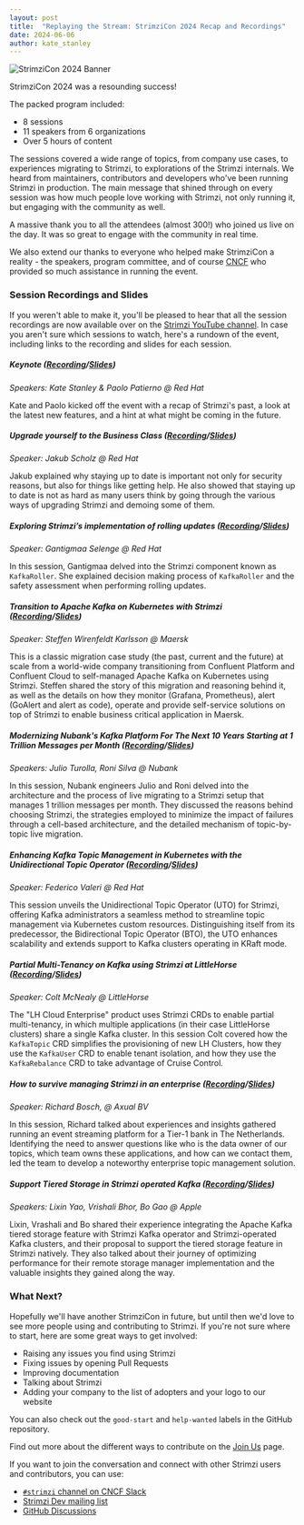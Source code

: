 ```yaml
---
layout: post
title:  "Replaying the Stream: StrimziCon 2024 Recap and Recordings"
date: 2024-06-06
author: kate_stanley
---
```


![StrimziCon 2024 Banner](/assets/images/posts/2024-01-29-strimzicon2024-banner.png)

StrimziCon 2024 was a resounding success!

The packed program included:
* 8 sessions
* 11 speakers from 6 organizations
* Over 5 hours of content

The sessions covered a wide range of topics, from company use cases, to experiences migrating to Strimzi, to explorations of the Strimzi internals.
We heard from maintainers, contributors and developers who've been running Strimzi in production.
The main message that shined through on every session was how much people love working with Strimzi, not only running it, but engaging with the community as well. 

A massive thank you to all the attendees (almost 300!) who joined us live on the day.
It was so great to engage with the community in real time.

We also extend our thanks to everyone who helped make StrimziCon a reality - the speakers, program committee, and of course [CNCF](https://www.cncf.io/) who provided so much assistance in running the event.

### Session Recordings and Slides

If you weren't able to make it, you'll be pleased to hear that all the session recordings are now available over on the [Strimzi YouTube channel](https://youtube.com/playlist?list=PLpI4X8PMthYemH5ffnnOFLRhKpJiY1oAn&feature=shared).
In case you aren't sure which sessions to watch, here's a rundown of the event, including links to the recording and slides for each session.

##### Keynote ([Recording][keynote-pres]/[Slides][keynote-slides])

_Speakers: Kate Stanley & Paolo Patierno @ Red Hat_

Kate and Paolo kicked off the event with a recap of Strimzi's past, a look at the latest new features, and a hint at what might be coming in the future.

##### Upgrade yourself to the Business Class ([Recording][jakub-pres]/[Slides][jakub-slides])

_Speaker: Jakub Scholz @ Red Hat_

Jakub explained why staying up to date is important not only for security reasons, but also for things like getting help.
He also showed that staying up to date is not as hard as many users think by going through the various ways of upgrading Strimzi and demoing some of them.

##### Exploring Strimzi’s implementation of rolling updates ([Recording][tina-pres]/[Slides][tina-slides])

_Speaker: Gantigmaa Selenge @ Red Hat_

In this session, Gantigmaa delved into the Strimzi component known as `KafkaRoller`.
She explained decision making process of `KafkaRoller` and the safety assessment when performing rolling updates.

##### Transition to Apache Kafka on Kubernetes with Strimzi ([Recording][maersk-pres]/[Slides][maersk-slides])

_Speaker: Steffen Wirenfeldt Karlsson @ Maersk_

This is a classic migration case study (the past, current and the future) at scale from a world-wide company transitioning from Confluent Platform and Confluent Cloud to self-managed Apache Kafka on Kubernetes using Strimzi.
Steffen shared the story of this migration and reasoning behind it, as well as the details on how they monitor (Grafana, Prometheus), alert (GoAlert and alert as code), operate and provide self-service solutions on top of Strimzi to enable business critical application in Maersk.

##### Modernizing Nubank's Kafka Platform For The Next 10 Years Starting at 1 Trillion Messages per Month ([Recording][nubank-pres]/[Slides][nubank-slides])

_Speakers: Julio Turolla, Roni Silva @ Nubank_

In this session, Nubank engineers Julio and Roni delved into the architecture and the process of live migrating to a Strimzi setup that manages 1 trillion messages per month.
They discussed the reasons behind choosing Strimzi, the strategies employed to minimize the impact of failures through a cell-based architecture, and the detailed mechanism of topic-by-topic live migration.

##### Enhancing Kafka Topic Management in Kubernetes with the Unidirectional Topic Operator ([Recording][fede-pres]/[Slides][fede-slides])

_Speaker: Federico Valeri @ Red Hat_

This session unveils the Unidirectional Topic Operator (UTO) for Strimzi, offering Kafka administrators a seamless method to streamline topic management via Kubernetes custom resources.
Distinguishing itself from its predecessor, the Bidirectional Topic Operator (BTO), the UTO enhances scalability and extends support to Kafka clusters operating in KRaft mode.

##### Partial Multi-Tenancy on Kafka using Strimzi at LittleHorse ([Recording][littlehorse-pres]/[Slides][littlehorse-slides])

_Speaker: Colt McNealy @ LittleHorse_

The "LH Cloud Enterprise" product uses Strimzi CRDs to enable partial multi-tenancy, in which multiple applications (in their case LittleHorse clusters) share a single Kafka cluster.
In this session Colt covered how the `KafkaTopic` CRD simplifies the provisioning of new LH Clusters, how they use the `KafkaUser` CRD to enable tenant isolation, and how they use the `KafkaRebalance` CRD to take advantage of Cruise Control.

##### How to survive managing Strimzi in an enterprise ([Recording][axual-pres]/[Slides][axual-slides])

_Speaker: Richard Bosch, @ Axual BV_

In this session, Richard talked about experiences and insights gathered running an event streaming platform for a Tier-1 bank in The Netherlands.
Identifying the need to answer questions like who is the data owner of our topics, which team owns these applications, and how can we contact them, led the team to develop a noteworthy enterprise topic management solution.

##### Support Tiered Storage in Strimzi operated Kafka ([Recording][apple-pres]/[Slides][apple-slides])

_Speakers: Lixin Yao, Vrishali Bhor, Bo Gao @ Apple_

Lixin, Vrashali and Bo shared their experience integrating the Apache Kafka tiered storage feature with Strimzi Kafka operator and Strimzi-operated Kafka clusters, and their proposal to support the tiered storage feature in Strimzi natively.
They also talked about their journey of optimizing performance for their remote storage manager implementation and the valuable insights they gained along the way.

### What Next?

Hopefully we'll have another StrimziCon in future, but until then we'd love to see more people using and contributing to Strimzi.
If you're not sure where to start, here are some great ways to get involved:
- Raising any issues you find using Strimzi
- Fixing issues by opening Pull Requests
- Improving documentation
- Talking about Strimzi
- Adding your company to the list of adopters and your logo to our website

You can also check out the `good-start` and `help-wanted` labels in the GitHub repository.

Find out more about the different ways to contribute on the [Join Us](https://strimzi.io/join-us/) page.

If you want to join the conversation and connect with other Strimzi users and contributors, you can use:

* [`#strimzi` channel on CNCF Slack](https://slack.cncf.io/)
* [Strimzi Dev mailing list](https://lists.cncf.io/g/cncf-strimzi-dev/topics)
* [GitHub Discussions](https://github.com/orgs/strimzi/discussions)

[keynote-slides]: https://drive.google.com/file/d/1njiLDi4FBdHW71NDFYNjgbEXAYndRok5/view?usp=sharing
[keynote-pres]: https://youtu.be/m6gq7vXIDZE?feature=shared
[jakub-slides]: https://drive.google.com/file/d/12MQa8UcegBD-r1rt_fOKJi37Kg2aZyw4/view?usp=drive_link
[jakub-pres]: https://youtu.be/5Ji4lFbnaYs?feature=shared
[tina-slides]: https://drive.google.com/file/d/1CW6mky-7A-FR2rKl22nHS34w1GF7TiU0/view?usp=sharing
[tina-pres]: https://youtu.be/8rgCw1ayTis?feature=shared
[fede-slides]: https://docs.google.com/presentation/d/1H8lde-TZBnu3U0ON4RVMIrSDlxHkQu2A1vjyziI_DDc
[fede-pres]: https://youtu.be/2wVQ0qryC6Q?feature=shared
[nubank-slides]: https://drive.google.com/file/d/1-eLU2eRT_VeVUaZ_IgoZnItrpNNYKVYo/view?usp=drive_link
[nubank-pres]: https://youtu.be/FgS3bNsXdf4?feature=shared
[maersk-slides]: https://www.slideshare.net/slideshow/strimzicon-2024-transition-to-apache-kafka-on-kubernetes-with-strimzi-pdf/269148655
[maersk-pres]: https://youtu.be/b_Ld-mfDnjE?feature=shared
[littlehorse-slides]: https://docs.google.com/presentation/d/1YlUVz8EUfWsOuM5F4Dfo7nmUKnDp6fmYAHJDnpTXYt4/edit?usp=sharing
[littlehorse-pres]: https://youtu.be/BY-QXGR_5AE?feature=shared
[axual-slides]: https://docs.google.com/presentation/d/1l_QCzmIoyYP2fJGOGiNQRPKKiNnIpxol/edit
[axual-pres]: https://youtu.be/LUfMEfVcOtQ?feature=shared
[apple-slides]: https://drive.google.com/file/d/1iaV16cUj-QG8Znv46FD44G5vOGbE9nX_/view?usp=sharing
[apple-pres]: https://youtu.be/lOY3Tg1evOQ?feature=shared
